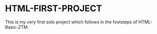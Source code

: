 # HTML-FIRST-PROJECT
This is my very first solo project which follows in the footsteps of HTML-Basic-ZTM. 
